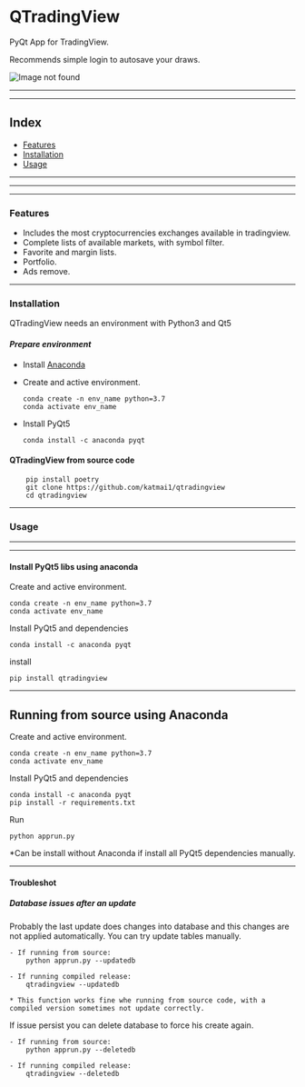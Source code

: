 # QTradingView

PyQt App for TradingView.

Recommends simple login to autosave your draws. 


![Image not found](icons/screenshots/demo.png)  

---
---

## **Index**


- [Features](#Features)
- [Installation](#Installation)
- [Usage](#Usage)

---
---
***

  
### **Features**

- Includes the most cryptocurrencies exchanges available in tradingview.
- Complete lists of available markets, with symbol filter.
- Favorite and margin lists.
- Portfolio.
- Ads remove.

--- 


### **Installation**

QTradingView needs an environment with Python3 and Qt5

#### ___Prepare environment___

    
- Install [Anaconda](https://docs.anaconda.com/anaconda/install/)

- Create and active environment.
    ```
    conda create -n env_name python=3.7
    conda activate env_name
    ```

- Install PyQt5
    ```
    conda install -c anaconda pyqt
    ```


#### __QTradingView from source code__

```
    pip install poetry
    git clone https://github.com/katmai1/qtradingview
    cd qtradingview

```

---

### **Usage**
---
---


#### Install PyQt5 libs using anaconda

Create and active environment.
```
conda create -n env_name python=3.7
conda activate env_name
```

Install PyQt5 and dependencies
```
conda install -c anaconda pyqt
```

install
```
pip install qtradingview
```

---

## Running from source using Anaconda

Create and active environment.
```
conda create -n env_name python=3.7
conda activate env_name
```

Install PyQt5 and dependencies
```
conda install -c anaconda pyqt
pip install -r requirements.txt
```

Run
```
python apprun.py
```


*Can be install without Anaconda if install all PyQt5 dependencies manually.


---


#### Troubleshot

##### Database issues after an update

Probably the last update does changes into database and this changes are not applied automatically. You can try update tables manually.
    

```
- If running from source:
    python apprun.py --updatedb

- If running compiled release:
    qtradingview --updatedb

* This function works fine whe running from source code, with a compiled version sometimes not update correctly.
```

If issue persist you can delete database to force his create again.

```
- If running from source:
    python apprun.py --deletedb

- If running compiled release:
    qtradingview --deletedb
```


